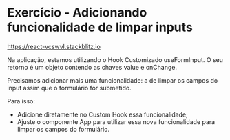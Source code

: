 # Exercício - Adicionando funcionalidade de limpar inputs

<https://react-vcswvl.stackblitz.io>

Na aplicação, estamos utilizando o Hook Customizado useFormInput. O seu retorno é um objeto contendo as chaves value e onChange.

Precisamos adicionar mais uma funcionalidade: a de limpar os campos do input assim que o formulário for submetido.

Para isso:

- Adicione diretamente no Custom Hook essa funcionalidade;
- Ajuste o componente App para utilizar essa nova funcionalidade para limpar os campos do formulário.
